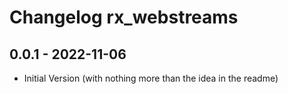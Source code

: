 # Changelog rx_webstreams 

## 0.0.1 - 2022-11-06 

- Initial Version (with nothing more than the idea in the readme)